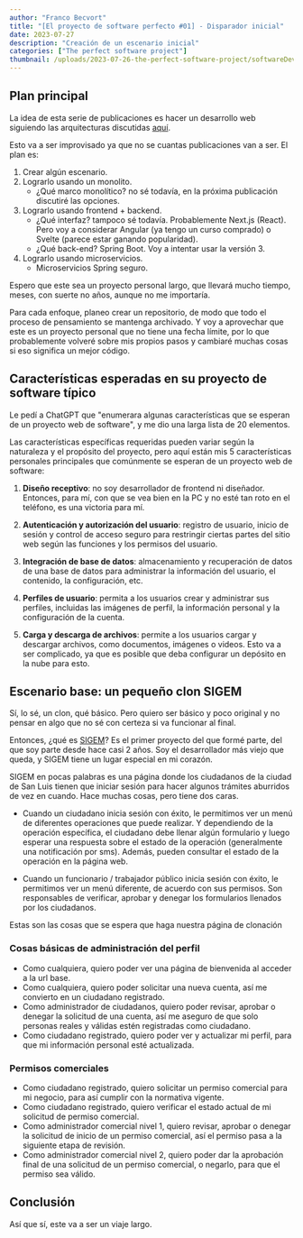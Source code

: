 ```yaml
---
author: "Franco Becvort"
title: "[El proyecto de software perfecto #01] - Disparador inicial"
date: 2023-07-27
description: "Creación de un escenario inicial"
categories: ["The perfect software project"]
thumbnail: /uploads/2023-07-26-the-perfect-software-project/softwareDev.jpg
---
```


## Plan principal

La idea de esta serie de publicaciones es hacer un desarrollo web siguiendo las arquitecturas discutidas [aquí](/es/blog/2023-07-26-the-perfect-software-project).

Esto va a ser improvisado ya que no se cuantas publicaciones van a ser. El plan es:

1. Crear algún escenario.
2. Lograrlo usando un monolito.
     - ¿Qué marco monolítico? no sé todavía, en la próxima publicación discutiré las opciones.
3. Lograrlo usando frontend + backend.
     - ¿Qué interfaz? tampoco sé todavía. Probablemente Next.js (React). Pero voy a considerar Angular (ya tengo un curso comprado) o Svelte (parece estar ganando popularidad).
     - ¿Qué back-end? Spring Boot. Voy a intentar usar la versión 3.
4. Lograrlo usando microservicios.
     - Microservicios Spring seguro.

Espero que este sea un proyecto personal largo, que llevará mucho tiempo, meses, con suerte no años, aunque no me importaría.

Para cada enfoque, planeo crear un repositorio, de modo que todo el proceso de pensamiento se mantenga archivado. Y voy a aprovechar que este es un proyecto personal que no tiene una fecha límite, por lo que probablemente volveré sobre mis propios pasos y cambiaré muchas cosas si eso significa un mejor código.

## Características esperadas en su proyecto de software típico

Le pedí a ChatGPT que "enumerara algunas características que se esperan de un proyecto web de software", y me dio una larga lista de 20 elementos.

Las características específicas requeridas pueden variar según la naturaleza y el propósito del proyecto, pero aquí están mis 5 características personales principales que comúnmente se esperan de un proyecto web de software:

1. **Diseño receptivo**: no soy desarrollador de frontend ni diseñador. Entonces, para mí, con que se vea bien en la PC y no esté tan roto en el teléfono, es una victoria para mí.

2. **Autenticación y autorización del usuario**: registro de usuario, inicio de sesión y control de acceso seguro para restringir ciertas partes del sitio web según las funciones y los permisos del usuario.

3. **Integración de base de datos**: almacenamiento y recuperación de datos de una base de datos para administrar la información del usuario, el contenido, la configuración, etc.

4. **Perfiles de usuario**: permita a los usuarios crear y administrar sus perfiles, incluidas las imágenes de perfil, la información personal y la configuración de la cuenta.

5. **Carga y descarga de archivos**: permite a los usuarios cargar y descargar archivos, como documentos, imágenes o videos. Esto va a ser complicado, ya que es posible que deba configurar un depósito en la nube para esto.

## Escenario base: un pequeño clon SIGEM

Sí, lo sé, un clon, qué básico. Pero quiero ser básico y poco original y no pensar en algo que no sé con certeza si va funcionar al final.

Entonces, ¿qué es [SIGEM](https://sigem.sanluislaciudad.gob.ar/sigem/)? Es el primer proyecto del que formé parte, del que soy parte desde hace casi 2 años. Soy el desarrollador más viejo que queda, y SIGEM tiene un lugar especial en mi corazón.

SIGEM en pocas palabras es una página donde los ciudadanos de la ciudad de San Luis tienen que iniciar sesión para hacer algunos trámites aburridos de vez en cuando. Hace muchas cosas, pero tiene dos caras.

- Cuando un ciudadano inicia sesión con éxito, le permitimos ver un menú de diferentes operaciones que puede realizar. Y dependiendo de la operación específica, el ciudadano debe llenar algún formulario y luego esperar una respuesta sobre el estado de la operación (generalmente una notificación por sms). Además, pueden consultar el estado de la operación en la página web.

- Cuando un funcionario / trabajador público inicia sesión con éxito, le permitimos ver un menú diferente, de acuerdo con sus permisos. Son responsables de verificar, aprobar y denegar los formularios llenados por los ciudadanos.

Estas son las cosas que se espera que haga nuestra página de clonación

### Cosas básicas de administración del perfil

- Como cualquiera, quiero poder ver una página de bienvenida al acceder a la url base.
- Como cualquiera, quiero poder solicitar una nueva cuenta, así me convierto en un ciudadano registrado.
- Como administrador de ciudadanos, quiero poder revisar, aprobar o denegar la solicitud de una cuenta, así me aseguro de que solo personas reales y válidas estén registradas como ciudadano.
- Como ciudadano registrado, quiero poder ver y actualizar mi perfil, para que mi información personal esté actualizada.

### Permisos comerciales

- Como ciudadano registrado, quiero solicitar un permiso comercial para mi negocio, para así cumplir con la normativa vigente.
- Como ciudadano registrado, quiero verificar el estado actual de mi solicitud de permiso comercial.
- Como administrador comercial nivel 1, quiero revisar, aprobar o denegar la solicitud de inicio de un permiso comercial, así el permiso pasa a la siguiente etapa de revisión.
- Como administrador comercial nivel 2, quiero poder dar la aprobación final de una solicitud de un permiso comercial, o negarlo, para que el permiso sea válido.

## Conclusión

Así que sí, este va a ser un viaje largo.